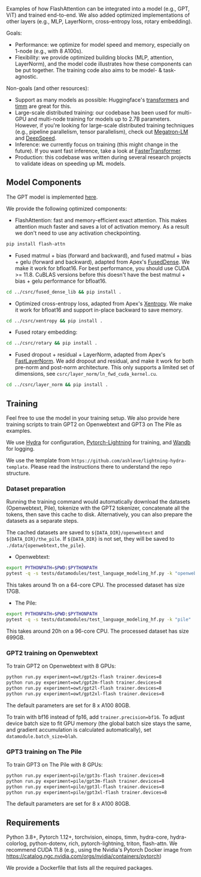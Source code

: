 Examples of how FlashAttention can be integrated into a model (e.g., GPT, ViT)
and trained end-to-end.
We also added optimized implementations of other layers (e.g., MLP, LayerNorm,
cross-entropy loss, rotary embedding).

Goals:
- Performance: we optimize for model speed and memory, especially on 1-node
  (e.g., with 8 A100s).
- Flexibility: we provide optimized building blocks (MLP, attention, LayerNorm),
  and the model code illustrates how these components can be put together.
  The training code also aims to be model- & task-agnostic.

Non-goals (and other resources):
- Support as many models as possible: Huggingface's
  [transformers](https://github.com/huggingface/transformers) and
  [timm](https://github.com/rwightman/pytorch-image-models/) are great for this.
- Large-scale distributed training: our codebase has been used for multi-GPU and multi-node
  training for models up to 2.7B parameters. However, if you're looking for large-scale distributed
  training techniques (e.g., pipeline parallelism, tensor parallelism),
  check out [Megatron-LM](https://github.com/NVIDIA/Megatron-LM/) and
  [DeepSpeed](https://github.com/microsoft/deepspeed).
- Inference: we currently focus on training (this might change in the future).
  If you want fast inference, take a look at
  [FasterTransformer](https://github.com/NVIDIA/FasterTransformer).
- Production: this codebase was written during several research projects to validate ideas
  on speeding up ML models.

## Model Components

The GPT model is implemented
[here](https://github.com/HazyResearch/flash-attention/blob/main/flash_attn/models/gpt.py).

We provide the following optimized components:

- FlashAttention: fast and memory-efficient exact attention. This makes
attention much faster and saves a lot of activation memory. As a result we don't need
to use any activation checkpointing.
```sh
pip install flash-attn
```

- Fused matmul + bias (forward and backward), and fused matmul + bias + gelu
(forward and backward), adapted from Apex's
[FusedDense](https://github.com/NVIDIA/apex/tree/master/apex/fused_dense). We
make it work for bfloat16. For best performance, you should use CUDA >= 11.8. CuBLAS versions before
this doesn't have the best matmul + bias + gelu performance for bfloat16.
```sh
cd ../csrc/fused_dense_lib && pip install .
```
- Optimized cross-entropy loss, adapted from Apex's
[Xentropy](https://github.com/NVIDIA/apex/tree/master/apex/contrib/xentropy). We make it work for bfloat16 and support in-place backward to save memory.
```sh
cd ../csrc/xentropy && pip install .
```
- Fused rotary embedding:
```sh
cd ../csrc/rotary && pip install .
```
- Fused dropout + residual + LayerNorm, adapted from Apex's
[FastLayerNorm](https://github.com/NVIDIA/apex/tree/master/apex/contrib/layer_norm). We add dropout and residual, and make it work for both pre-norm and post-norm architecture.
This only supports a limited set of dimensions, see `csrc/layer_norm/ln_fwd_cuda_kernel.cu`.
```sh
cd ../csrc/layer_norm && pip install .
```

## Training

Feel free to use the model in your training setup. We also provide here training
scripts to train GPT2 on Openwebtext and GPT3 on The Pile as examples.

We use [Hydra](https://hydra.cc/) for configuration,
[Pytorch-Lightning](https://github.com/Lightning-AI/lightning) for training, and
[Wandb](https://wandb.ai/) for logging.

We use the template from `https://github.com/ashleve/lightning-hydra-template`.
Please read the instructions there to understand the repo structure.

### Dataset preparation

Running the training command would automatically download the datasets
(Openwebtext, Pile), tokenize with the GPT2 tokenizer, concatenate all the
tokens, then save this cache to disk. Alternatively, you can also prepare the
datasets as a separate steps.

The cached datasets are saved to `${DATA_DIR}/openwebtext` and
`${DATA_DIR}/the_pile`. If `${DATA_DIR}` is not set, they will be saved to
`./data/{openwebtext,the_pile}`. 

- Openwebtext:
```sh
export PYTHONPATH=$PWD:$PYTHONPATH
pytest -q -s tests/datamodules/test_language_modeling_hf.py -k "openwebtext"
```
This takes around 1h on a 64-core CPU. The processed dataset has size 17GB.

- The Pile:
```sh
export PYTHONPATH=$PWD:$PYTHONPATH
pytest -q -s tests/datamodules/test_language_modeling_hf.py -k "pile"
```
This takes around 20h on a 96-core CPU. The processed dataset has size 699GB.

### GPT2 training on Openwebtext
To train GPT2 on Openwebtext with 8 GPUs:
```sh
python run.py experiment=owt/gpt2s-flash trainer.devices=8
python run.py experiment=owt/gpt2m-flash trainer.devices=8
python run.py experiment=owt/gpt2l-flash trainer.devices=8
python run.py experiment=owt/gpt2xl-flash trainer.devices=8
```
The default parameters are set for 8 x A100 80GB.

To train with bf16 instead of fp16, add `trainer.precision=bf16`.
To adjust device batch size to fit GPU memory (the global batch size stays the
same, and gradient accumulation is calculated automatically), set `datamodule.batch_size=blah`.

### GPT3 training on The Pile
To train GPT3 on The Pile with 8 GPUs:
```sh
python run.py experiment=pile/gpt3s-flash trainer.devices=8
python run.py experiment=pile/gpt3m-flash trainer.devices=8
python run.py experiment=pile/gpt3l-flash trainer.devices=8
python run.py experiment=pile/gpt3xl-flash trainer.devices=8
```
The default parameters are set for 8 x A100 80GB.

## Requirements

Python 3.8+, Pytorch 1.12+, torchvision, einops, timm, hydra-core,
hydra-colorlog, python-dotenv, rich, pytorch-lightning, triton, flash-attn.
We recommend CUDA 11.8 (e.g., using the Nvidia's Pytorch Docker image from https://catalog.ngc.nvidia.com/orgs/nvidia/containers/pytorch)

We provide a Dockerfile that lists all the required packages.
